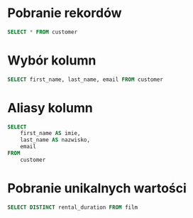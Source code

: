 
# Pobranie rekordów

```sql
SELECT * FROM customer
```

# Wybór kolumn

```sql
SELECT first_name, last_name, email FROM customer
```

# Aliasy kolumn

```sql
SELECT
	first_name AS imie, 
	last_name AS nazwisko, 
	email
FROM
	customer
```

# Pobranie unikalnych wartości

```sql
SELECT DISTINCT rental_duration FROM film
```


